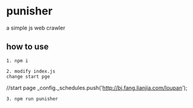 # punisher
a simple js web crawler

## how to use 
```
1. npm i

2. modify index.js
change start pge
```
//start page
_config._schedules.push('http://bj.fang.lianjia.com/loupan');
```
3. npm run punisher
